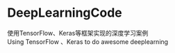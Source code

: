 # DeepLearningCode

使用TensorFlow、Keras等框架实现的深度学习案例    
Using TensorFlow 、Keras to do awesome deeplearning
